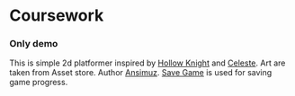 # Coursework
### Only demo

This is simple 2d platformer inspired by [Hollow Knight](https://teamcherry.com.au/hollowknight/) and [Celeste](http://www.celestegame.com/).
Art are taken from Asset store. Author [Ansimuz](https://assetstore.unity.com/publishers/18720).
[Save Game](https://assetstore.unity.com/packages/tools/input-management/save-game-free-gold-update-81519) is used for saving game progress.
